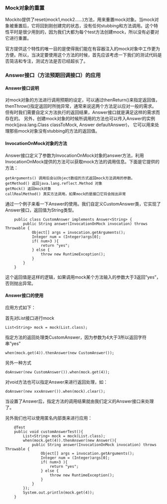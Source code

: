 ### Mock对象的重置
Mockito提供了reset(mock1,mock2……)方法，用来重置mock对象。当mock对象被重置后，它将回到刚创建完的状态，没有任何stubbing和方法调用。这个特性平时是很少用到的，因为我们大都为每个test方法创建mock，所以没有必要对它进行重置。

官方提供这个特性的唯一目的是使得我们能在有容器注入的mock对象中工作更为方便。所以，当决定要使用这个方法的时候，首先应该考虑一下我们的测试代码是否简洁和专注，测试方法是否已经超长了。

### Answer接口（方法预期回调接口）的应用
#### Answer接口说明
对mock对象的方法进行调用预期的设定，可以通过thenReturn()来指定返回值，thenThrow()指定返回时所抛异常，通常来说这两个方法足以应对一般的需求。
但有时我们需要自定义方法执行的返回结果，Answer接口就是满足这样的需求而存在的。
另外，创建mock对象的时候所调用的方法也可以传入Answer的实例mock(java.lang.Class<T> classToMock, Answer defaultAnswer)，
它可以用来处理那些mock对象没有stubbing的方法的返回值。

#### InvocationOnMock对象的方法
Answer接口定义了参数为InvocationOnMock对象的answer方法，利用InvocationOnMock提供的方法可以获取mock方法的调用信息。下面是它提供的方法：
```
getArguments() 调用后会以Object数组的方式返回mock方法调用的参数。
getMethod() 返回java.lang.reflect.Method 对象
getMock() 返回mock对象
callRealMethod() 真实方法调用，如果mock的是接口它将会抛出异常
```
通过一个例子来看一下Answer的使用。我们自定义CustomAnswer类，它实现了Answer接口，返回值为String类型。
```
    public class CustomAnswer implements Answer<String> {
        public String answer(InvocationOnMock invocation) throws Throwable {
            Object[] args = invocation.getArguments();
            Integer num = (Integer)args[0];
            if( num>3 ){
                return "yes";
            } else {
                throw new RuntimeException();
            }
        }
    }
```
这个返回值是这样的逻辑，如果调用mock某个方法输入的参数大于3返回”yes”，否则抛出异常。

#### Answer接口的使用
应用方式如下：

首先对List接口进行mock
```
List<String> mock = mock(List.class);
```
指定方法的返回处理类CustomAnswer，因为参数为4大于3所以返回字符串”yes”
```
when(mock.get(4)).thenAnswer(new CustomAnswer());
```


另外一种方式
```
doAnswer(new CustomAnswer()).when(mock.get(4));
```
对void方法也可以指定Answer来进行返回处理，如：
```
doAnswer(new xxxAnswer()).when(mock).clear();
```
当设置了Answer后，指定方法的调用结果就由我们定义的Answer接口来处理了。

另外我们也可以使用匿名内部类来进行应用：
```
    @Test
    public void customAnswerTest(){
        List<String> mock = mock(List.class);
        when(mock.get(4)).thenAnswer(new Answer(){
            public String answer(InvocationOnMock invocation) throws Throwable {
                Object[] args = invocation.getArguments();
                Integer num = (Integer)args[0];
                if( num>3 ){
                    return "yes";
                } else {
                    throw new RuntimeException();
                }
            }
        });
        System.out.println(mock.get(4));
    }
```